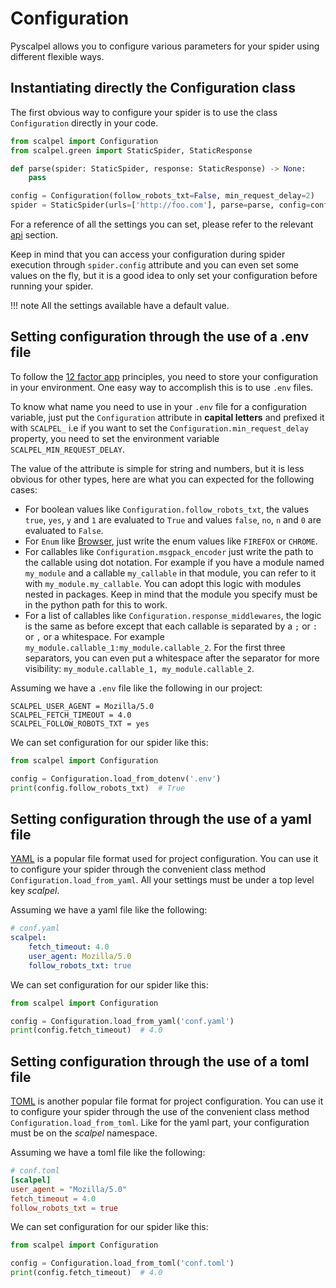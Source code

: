 # Configuration
 
Pyscalpel allows you to configure various parameters for your spider using different flexible ways.
 
## Instantiating directly the Configuration class
 
The first obvious way to configure your spider is to use the class `Configuration` directly in your code.

```python
from scalpel import Configuration
from scalpel.green import StaticSpider, StaticResponse

def parse(spider: StaticSpider, response: StaticResponse) -> None:
    pass

config = Configuration(follow_robots_txt=False, min_request_delay=2)
spider = StaticSpider(urls=['http://foo.com'], parse=parse, config=config)
```

For a reference of all the settings you can set, please refer to the relevant [api](api.md#configuration) section.

Keep in mind that you can access your configuration during spider execution through `spider.config` attribute and you can even
set some values on the fly, but it is a good idea to only set your configuration before running your spider.

!!! note
    All the settings available have a default value.

## Setting configuration through the use of a .env file

To follow the [12 factor app](https://12factor.net/config) principles, you need to store your configuration in your
environment. One easy way to accomplish this is to use `.env` files.

To know what name you need to use in your `.env` file for a configuration variable, just put the `Configuration` 
attribute in **capital letters** and prefixed it with `SCALPEL_` i.e if you want to set the
`Configuration.min_request_delay` property, you need to set the environment variable `SCALPEL_MIN_REQUEST_DELAY`.

The value of the attribute is simple for string and numbers, but it is less obvious for other types, here are what 
you can expected for the following cases:

- For boolean values like `Configuration.follow_robots_txt`, the values `true`, `yes`, `y` and `1` are evaluated to 
`True` and values `false`, `no`, `n` and `0` are evaluated to `False`.
- For `Enum` like [Browser](api.md#browser), just write the enum values like `FIREFOX` or `CHROME`.
- For callables like `Configuration.msgpack_encoder` just write the path to the callable using dot notation. For example
if you have a module named `my_module` and a callable `my_callable` in that module, you can refer to it with
`my_module.my_callable`. You can adopt this logic with modules nested in packages. Keep in mind that the module you
specify must be in the python path for this to work.
- For a list of callables like `Configuration.response_middlewares`, the logic is the same as before except that each
callable is separated by a `;` or `:` or `,` or a whitespace. For example `my_module.callable_1:my_module.callable_2`.
For the first three separators, you can even put a whitespace after the separator for more visibility:
`my_module.callable_1, my_module.callable_2`.

Assuming we have a `.env` file like the following in our project:

```.env
SCALPEL_USER_AGENT = Mozilla/5.0
SCALPEL_FETCH_TIMEOUT = 4.0
SCALPEL_FOLLOW_ROBOTS_TXT = yes
```

We can set configuration for our spider like this:

```python
from scalpel import Configuration

config = Configuration.load_from_dotenv('.env')
print(config.follow_robots_txt)  # True
```

## Setting configuration through the use of a yaml file

[YAML](https://en.wikipedia.org/wiki/YAML) is a popular file format used for project configuration. You can use it to
configure your spider through the convenient class method `Configuration.load_from_yaml`. All your settings must be under
a top level key *scalpel*.

Assuming we have a yaml file like the following:

```yaml
# conf.yaml
scalpel:
    fetch_timeout: 4.0
    user_agent: Mozilla/5.0
    follow_robots_txt: true
```

We can set configuration for our spider like this:

```python
from scalpel import Configuration

config = Configuration.load_from_yaml('conf.yaml')
print(config.fetch_timeout)  # 4.0
```

## Setting configuration through the use of a toml file

[TOML](https://en.wikipedia.org/wiki/TOML) is another popular file format for project configuration. You can use it to
configure your spider through the use of the convenient class method `Configuration.load_from_toml`. Like for the yaml
part, your configuration must be on the *scalpel* namespace.

Assuming we have a toml file like the following:

```toml
# conf.toml
[scalpel]
user_agent = "Mozilla/5.0"
fetch_timeout = 4.0
follow_robots_txt = true
```

We can set configuration for our spider like this:

```python
from scalpel import Configuration

config = Configuration.load_from_toml('conf.toml')
print(config.fetch_timeout)  # 4.0
```